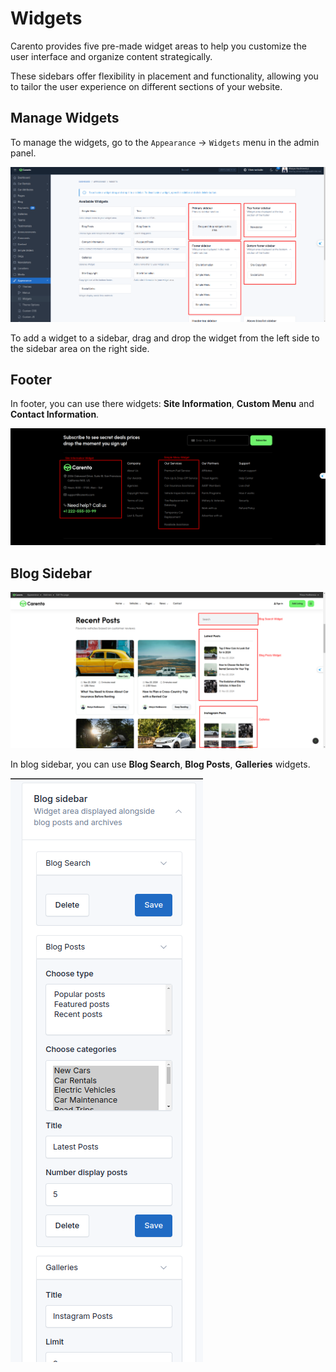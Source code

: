 # Widgets

Carento provides five pre-made widget areas to help you customize the user interface and organize content strategically.

These sidebars offer flexibility in placement and functionality, allowing you to tailor the user experience on different
sections of your website.

## Manage Widgets

To manage the widgets, go to the `Appearance` -> `Widgets` menu in the admin panel.

![Manage widgets](./images/widgets/manage-widgets.png)

To add a widget to a sidebar, drag and drop the widget from the left side to the sidebar area on the right side.

## Footer

In footer, you can use there widgets: **Site Information**, **Custom Menu** and **Contact Information**.

![Footer](./images/widgets/footer.png)

## Blog Sidebar

![Blog sidebar](./images/widgets/blog-widget.png)

In blog sidebar, you can use **Blog Search**, **Blog Posts**, **Galleries** widgets.

![Blog sidebar admin](./images/widgets/blog-widget-admin.png)
